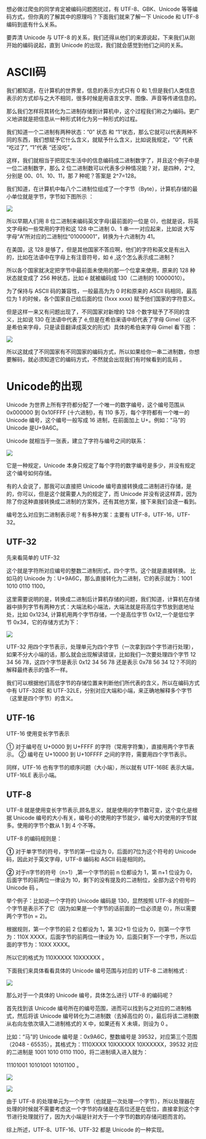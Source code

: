 想必做过爬虫的同学肯定被编码问题困扰过，有 UTF-8、GBK、Unicode 等等编码方式，但你真的了解其中的原理吗？下面我们就来了解一下 Unicode 和 UTF-8 编码到底有什么关系。

要弄清 Unicode 与 UTF-8 的关系，我们还得从他们的来源说起，下来我们从刚开始的编码说起，直到 Unicode 的出现，我们就会感觉到他们之间的关系。

# **ASCII码**

我们都知道，在计算机的世界里，信息的表示方式只有 0 和 1,但是我们人类信息表示的方式却与之大不相同，很多时候是用语言文字、图像、声音等传递信息的。

那么我们怎样将其转化为二进制存储到计算机中，这个过程我们称之为编码。更广义地讲就是把信息从一种形式转化为另一种形式的过程。 

我们知道一个二进制有两种状态：”0” 状态 和 “1”状态，那么它就可以代表两种不同的东西，我们想赋予它什么含义，就赋予什么含义，比如说我规定，“0” 代表 “吃过了”, “1”代表 “还没吃”。

这样，我们就相当于把现实生活中的信息编码成二进制数字了，并且这个例子中是一位二进制数字，那么 2 位二进制数可以代表多少种情况能？对，是四种，2^2,分别是 00、01、10、11，那 7 种呢？答案是 2^7=128。

我们知道，在计算机中每八个二进制位组成了一个字节（Byte），计算机存储的最小单位就是字节，字节如下图所示 ：

![](../images/utf-1.png)

所以早期人们用 8 位二进制来编码英文字母(最前面的一位是 0)，也就是说，将英文字母和一些常用的字符和这 128 中二进制 0、1 串一一对应起来，比如说 大写字母“A”所对应的二进制位“01000001”，转换为十六进制为 41。

在美国，这 128 是够了，但是其他国家不答应啊，他们的字符和英文是有出入的，比如在法语中在字母上有注音符号，如 é ,这个怎么表示成二进制？

所以各个国家就决定把字节中最前面未使用的那一个位拿来使用，原来的 128 种状态就变成了 256 种状态，比如 é 就被编码成 130（二进制的 10000010）。

为了保持与 ASCII 码的兼容性，一般最高为为 0 时和原来的 ASCII 码相同，最高位为 1 的时候，各个国家自己给后面的位 (1xxx xxxx) 赋予他们国家的字符意义。

但是这样一来又有问题出现了，不同国家对新增的 128 个数字赋予了不同的含义，比如说 130 在法语中代表了 é,但是在希伯来语中却代表了字母 Gimel（这不是希伯来字母，只是读音翻译成英文的形式）具体的希伯来字母 Gimel 看下图 ：

![](../images/utf-2.png)

所以这就成了不同国家有不同国家的编码方式，所以如果给你一串二进制数，你想要解码，就必须知道它的编码方式，不然就会出现我们有时候看到的乱码 。

# **Unicode的出现**

Unicode 为世界上所有字符都分配了一个唯一的数字编号，这个编号范围从 0x000000 到 0x10FFFF (十六进制)，有 110 多万，每个字符都有一个唯一的 Unicode 编号，这个编号一般写成 16 进制，在前面加上 U+。例如：“马”的 Unicode 是U+9A6C。

Unicode 就相当于一张表，建立了字符与编号之间的联系：

![](../images/utf-3.png)

它是一种规定，Unicode 本身只规定了每个字符的数字编号是多少，并没有规定这个编号如何存储。

有的人会说了，那我可以直接把 Unicode 编号直接转换成二进制进行存储，是的，你可以，但是这个就需要人为的规定了，而 Unicode 并没有说这样弄，因为除了你这种直接转换成二进制的方案外，还有其他方案，接下来我们会逐一看到。 

编号怎么对应到二进制表示呢？有多种方案：主要有 UTF-8，UTF-16，UTF-32。

## **UTF-32**

先来看简单的 UTF-32 

这个就是字符所对应编号的整数二进制形式，四个字节。这个就是直接转换。 比如马的 Unicode 为：U+9A6C，那么直接转化为二进制，它的表示就为：1001 1010 0110 1100。

这里需要说明的是，转换成二进制后计算机存储的问题，我们知道，计算机在存储器中排列字节有两种方式：大端法和小端法，大端法就是将高位字节放到底地址处，比如 0x1234, 计算机用两个字节存储，一个是高位字节 0x12,一个是低位字节 0x34，它的存储方式为下：

 ![](../images/utf-4.png)

UTF-32 用四个字节表示，处理单元为四个字节（一次拿到四个字节进行处理），如果不分大小端的话，那么就会出现解读错误，比如我们一次要处理四个字节 12 34 56 78，这四个字节是表示 0x12 34 56 78 还是表示 0x78 56 34 12？不同的解释最终表示的值不一样。

我们可以根据他们高低字节的存储位置来判断他们所代表的含义，所以在编码方式中有 UTF-32BE 和 UTF-32LE，分别对应大端和小端，来正确地解释多个字节（这里是四个字节）的含义。

## **UTF-16** 

UTF-16 使用变长字节表示 

① 对于编号在 U+0000 到 U+FFFF 的字符（常用字符集），直接用两个字节表示。 
② 编号在 U+10000 到 U+10FFFF 之间的字符，需要用四个字节表示。

同样，UTF-16 也有字节的顺序问题（大小端），所以就有 UTF-16BE 表示大端，UTF-16LE 表示小端。

## **UTF-8** 

UTF-8 就是使用变长字节表示,顾名思义，就是使用的字节数可变，这个变化是根据 Unicode 编号的大小有关，编号小的使用的字节就少，编号大的使用的字节就多。使用的字节个数从 1 到 4 个不等。

UTF-8 的编码规则是：

**①** 对于单字节的符号，字节的第一位设为 0，后面的7位为这个符号的 Unicode 码，因此对于英文字母，UTF-8 编码和 ASCII 码是相同的。 

**②** 对于n字节的符号（n>1）,第一个字节的前 n 位都设为 1，第 n+1 位设为 0，后面字节的前两位一律设为 10，剩下的没有提及的二进制位，全部为这个符号的 Unicode 码 。

举个例子：比如说一个字符的 Unicode 编码是 130，显然按照 UTF-8 的规则一个字节是表示不了它（因为如果是一个字节的话前面的一位必须是 0），所以需要两个字节(n = 2)。

根据规则，第一个字节的前 2 位都设为 1，第 3(2+1) 位设为 0，则第一个字节为：110X XXXX，后面字节的前两位一律设为 10，后面只剩下一个字节，所以后面的字节为：10XX XXXX。

所以它的格式为 110XXXXX 10XXXXXX 。

下面我们来具体看看具体的 Unicode 编号范围与对应的 UTF-8 二进制格式 :

![](../images/utf-5.png)

那么对于一个具体的 Unicode 编号，具体怎么进行 UTF-8 的编码呢？

首先找到该 Unicode 编号所在的编号范围，进而可以找到与之对应的二进制格式，然后将该 Unicode 编号转化为二进制数（去掉高位的 0），最后将该二进制数从右向左依次填入二进制格式的 X 中，如果还有 X 未填，则设为 0 。

比如：“马”的 Unicode 编号是：0x9A6C，整数编号是 39532，对应第三个范围（2048 - 65535），其格式为：1110XXXX 10XXXXXX 10XXXXXX，39532 对应的二进制是 1001 1010 0110 1100，将二进制填入进入就为： 

11101001 10101001 10101100 。

![](../images/utf-6.png)

![](../images/utf-7.png)

由于 UTF-8 的处理单元为一个字节（也就是一次处理一个字节），所以处理器在处理的时候就不需要考虑这一个字节的存储是在高位还是在低位，直接拿到这个字节进行处理就行了，因为大小端是针对大于一个字节的数的存储问题而言的。

综上所述，UTF-8、UTF-16、UTF-32 都是 Unicode 的一种实现。

